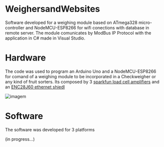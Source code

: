 # WeighersandWebsites
Software developed for a weighing module based on ATmega328 micro-controller and NodeMCU-ESP8266 for wifi conections with database in remote server. 
The module comunicates by ModBus IP Protocol with the application in C# made in Visual Studio. 

# Hardware
The code was used to program an Arduino Uno and a NodeMCU-ESP8266 for comand of a weighing module to be incorporated in a Checkweigher or any kind of fruit sorters.
Its composed by 3 [sparkfun load cell amplifiers](https://www.sparkfun.com/products/13879) and  an [ENC28J60  ethernet shiedl](https://www.banggood.com/Mini-W5100-Ethernet-Network-Module-Board-For-Arduino-p-982664.html?rmmds=buy&cur_warehouse=CN)


![imagem](WeighersandWebsites/sparkhx.jpg)




# Software
The software was developed for 3 platforms

(in progress...)
